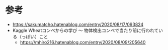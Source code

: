 # 参考
- https://sakumatcho.hatenablog.com/entry/2020/08/17/093824
- Kaggle Wheatコンペからの学び 〜 物体検出コンペで当たり前に行われている（っぽい）こと
  - https://mhiro216.hatenablog.com/entry/2020/08/09/205640